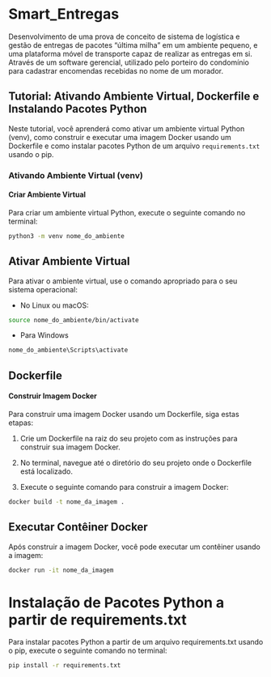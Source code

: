 # Smart_Entregas
Desenvolvimento de uma prova de conceito de sistema de logística e gestão de entregas de pacotes “última milha” em um ambiente pequeno, e uma plataforma móvel de transporte capaz de realizar as entregas em si. Através de um software gerencial, utilizado pelo porteiro do condomínio para cadastrar encomendas recebidas no nome de um morador.

## Tutorial: Ativando Ambiente Virtual, Dockerfile e Instalando Pacotes Python

Neste tutorial, você aprenderá como ativar um ambiente virtual Python (venv), como construir e executar uma imagem Docker usando um Dockerfile e como instalar pacotes Python de um arquivo `requirements.txt` usando o pip.

### Ativando Ambiente Virtual (venv)

#### Criar Ambiente Virtual

Para criar um ambiente virtual Python, execute o seguinte comando no terminal:

```bash
python3 -m venv nome_do_ambiente
```
## Ativar Ambiente Virtual
Para ativar o ambiente virtual, use o comando apropriado para o seu sistema operacional:
- No Linux ou macOS:
```bash
source nome_do_ambiente/bin/activate
```
- Para Windows
```bash
nome_do_ambiente\Scripts\activate
```

## Dockerfile
#### Construir Imagem Docker
Para construir uma imagem Docker usando um Dockerfile, siga estas etapas:

1. Crie um Dockerfile na raiz do seu projeto com as instruções para construir sua imagem Docker.

2. No terminal, navegue até o diretório do seu projeto onde o Dockerfile está localizado.

3. Execute o seguinte comando para construir a imagem Docker:

```bash
docker build -t nome_da_imagem .
```

## Executar Contêiner Docker
Após construir a imagem Docker, você pode executar um contêiner usando a imagem:

```bash
docker run -it nome_da_imagem
```

# Instalação de Pacotes Python a partir de requirements.txt
Para instalar pacotes Python a partir de um arquivo requirements.txt usando o pip, execute o seguinte comando no terminal:

```bash
pip install -r requirements.txt
```
